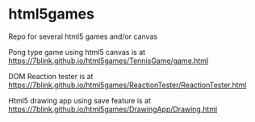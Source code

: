 # html5games
Repo for several html5 games and/or canvas

Pong type game using html5 canvas is at https://7blink.github.io/html5games/TennisGame/game.html

DOM Reaction tester is at https://7blink.github.io/html5games/ReactionTester/ReactionTester.html

Html5 drawing app using save feature is at https://7blink.github.io/html5games/DrawingApp/Drawing.html

